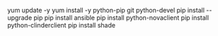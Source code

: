 yum update -y
yum install -y python-pip git python-devel
pip install --upgrade pip
pip install ansible
pip install python-novaclient
pip install python-clinderclient
pip install shade
